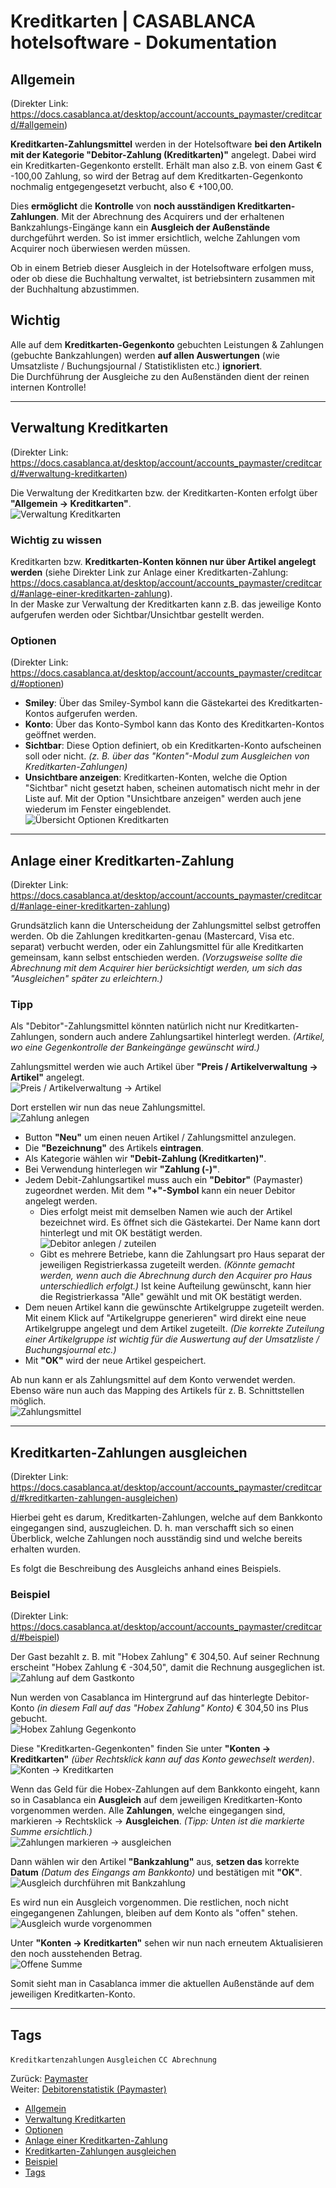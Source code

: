 # Kreditkarten | CASABLANCA hotelsoftware - Dokumentation

## Allgemein

(Direkter Link: https://docs.casablanca.at/desktop/account/accounts_paymaster/creditcard/#allgemein)

**Kreditkarten-Zahlungsmittel** werden in der Hotelsoftware **bei den Artikeln mit der Kategorie "Debitor-Zahlung (Kreditkarten)"** angelegt. Dabei wird ein Kreditkarten-Gegenkonto erstellt. Erhält man also z.B. von einem Gast € -100,00 Zahlung, so wird der Betrag auf dem Kreditkarten-Gegenkonto nochmalig entgegengesetzt verbucht, also € +100,00.

Dies **ermöglicht** die **Kontrolle** von **noch ausständigen Kreditkarten-Zahlungen**. Mit der Abrechnung des Acquirers und der erhaltenen Bankzahlungs-Eingänge kann ein **Ausgleich der Außenstände** durchgeführt werden. So ist immer ersichtlich, welche Zahlungen vom Acquirer noch überwiesen werden müssen.

Ob in einem Betrieb dieser Ausgleich in der Hotelsoftware erfolgen muss, oder ob diese die Buchhaltung verwaltet, ist betriebsintern zusammen mit der Buchhaltung abzustimmen.

## Wichtig

Alle auf dem **Kreditkarten-Gegenkonto** gebuchten Leistungen & Zahlungen (gebuchte Bankzahlungen) werden **auf allen Auswertungen** (wie Umsatzliste / Buchungsjournal / Statistiklisten etc.) **ignoriert**.  
Die Durchführung der Ausgleiche zu den Außenständen dient der reinen internen Kontrolle!

---

## Verwaltung Kreditkarten

(Direkter Link: https://docs.casablanca.at/desktop/account/accounts_paymaster/creditcard/#verwaltung-kreditkarten)

Die Verwaltung der Kreditkarten bzw. der Kreditkarten-Konten erfolgt über **"Allgemein -> Kreditkarten"**.  
![Verwaltung Kreditkarten](https://docs.casablanca.at/assets/images/basedata_cc-4bca657c0d2f1e7ea2110e3b3da89097.png "Verwaltung Kreditkarten")

### Wichtig zu wissen

Kreditkarten bzw. **Kreditkarten-Konten können nur über Artikel angelegt werden** (siehe Direkter Link zur Anlage einer Kreditkarten-Zahlung: https://docs.casablanca.at/desktop/account/accounts_paymaster/creditcard/#anlage-einer-kreditkarten-zahlung).  
In der Maske zur Verwaltung der Kreditkarten kann z.B. das jeweilige Konto aufgerufen werden oder Sichtbar/Unsichtbar gestellt werden.

### Optionen

(Direkter Link: https://docs.casablanca.at/desktop/account/accounts_paymaster/creditcard/#optionen)

* **Smiley**: Über das Smiley-Symbol kann die Gästekartei des Kreditkarten-Kontos aufgerufen werden.
* **Konto**: Über das Konto-Symbol kann das Konto des Kreditkarten-Kontos geöffnet werden.
* **Sichtbar**: Diese Option definiert, ob ein Kreditkarten-Konto aufscheinen soll oder nicht. *(z. B. über das "Konten"-Modul zum Ausgleichen von Kreditkarten-Zahlungen)*
* **Unsichtbare anzeigen**: Kreditkarten-Konten, welche die Option "Sichtbar" nicht gesetzt haben, scheinen automatisch nicht mehr in der Liste auf. Mit der Option "Unsichtbare anzeigen" werden auch jene wiederum im Fenster eingeblendet.  
![Übersicht Optionen Kreditkarten](https://docs.casablanca.at/assets/images/basedata_cc_view-acf519d2893dec6be2104c00ceb7c172.png "Übersicht Optionen Kreditkarten")

---

## Anlage einer Kreditkarten-Zahlung

(Direkter Link: https://docs.casablanca.at/desktop/account/accounts_paymaster/creditcard/#anlage-einer-kreditkarten-zahlung)

Grundsätzlich kann die Unterscheidung der Zahlungsmittel selbst getroffen werden. Ob die Zahlungen kreditkarten-genau (Mastercard, Visa etc. separat) verbucht werden, oder ein Zahlungsmittel für alle Kreditkarten gemeinsam, kann selbst entschieden werden. *(Vorzugsweise sollte die Abrechnung mit dem Acquirer hier berücksichtigt werden, um sich das "Ausgleichen" später zu erleichtern.)*

### Tipp

Als "Debitor"-Zahlungsmittel könnten natürlich nicht nur Kreditkarten-Zahlungen, sondern auch andere Zahlungsartikel hinterlegt werden. *(Artikel, wo eine Gegenkontrolle der Bankeingänge gewünscht wird.)*

Zahlungsmittel werden wie auch Artikel über **"Preis / Artikelverwaltung -> Artikel"** angelegt.  
![Preis / Artikelverwaltung -> Artikel](https://docs.casablanca.at/assets/images/jobs-eea2a6d5bab1cf1c8db8049b59aec46e.png "Preis / Artikelverwaltung -> Artikel")

Dort erstellen wir nun das neue Zahlungsmittel.  
![Zahlung anlegen](https://docs.casablanca.at/assets/images/create_job-c84fecf33bd104190544d7fea6b67a47.png "Zahlung anlegen")

* Button **"Neu"** um einen neuen Artikel / Zahlungsmittel anzulegen.
* Die **"Bezeichnung"** des Artikels **eintragen**.
* Als Kategorie wählen wir **"Debit-Zahlung (Kreditkarten)"**.
* Bei Verwendung hinterlegen wir **"Zahlung (-)"**.
* Jedem Debit-Zahlungsartikel muss auch ein **"Debitor"** (Paymaster) zugeordnet werden. Mit dem **"+"-Symbol** kann ein neuer Debitor angelegt werden.
  * Dies erfolgt meist mit demselben Namen wie auch der Artikel bezeichnet wird. Es öffnet sich die Gästekartei. Der Name kann dort hinterlegt und mit OK bestätigt werden.  
    ![Debitor anlegen / zuteilen](https://docs.casablanca.at/assets/images/create_debitor-4cf59286de50efe3af28e79c71e8f426.png "Debitor anlegen / zuteilen")
  * Gibt es mehrere Betriebe, kann die Zahlungsart pro Haus separat der jeweiligen Registrierkassa zugeteilt werden. *(Könnte gemacht werden, wenn auch die Abrechnung durch den Acquirer pro Haus unterschiedlich erfolgt.)* Ist keine Aufteilung gewünscht, kann hier die Registrierkassa "Alle" gewählt und mit OK bestätigt werden.
* Dem neuen Artikel kann die gewünschte Artikelgruppe zugeteilt werden. Mit einem Klick auf "Artikelgruppe generieren" wird direkt eine neue Artikelgruppe angelegt und dem Artikel zugeteilt. *(Die korrekte Zuteilung einer Artikelgruppe ist wichtig für die Auswertung auf der Umsatzliste / Buchungsjournal etc.)*
* Mit **"OK"** wird der neue Artikel gespeichert.

Ab nun kann er als Zahlungsmittel auf dem Konto verwendet werden. Ebenso wäre nun auch das Mapping des Artikels für z. B. Schnittstellen möglich.  
![Zahlungsmittel](https://docs.casablanca.at/assets/images/job_for_payment-5d3ee216f50b1359c9254cdfae6dd6fc.png "Zahlungsmittel")

---

## Kreditkarten-Zahlungen ausgleichen

(Direkter Link: https://docs.casablanca.at/desktop/account/accounts_paymaster/creditcard/#kreditkarten-zahlungen-ausgleichen)

Hierbei geht es darum, Kreditkarten-Zahlungen, welche auf dem Bankkonto eingegangen sind, auszugleichen. D. h. man verschafft sich so einen Überblick, welche Zahlungen noch ausständig sind und welche bereits erhalten wurden.

Es folgt die Beschreibung des Ausgleichs anhand eines Beispiels.

### Beispiel

(Direkter Link: https://docs.casablanca.at/desktop/account/accounts_paymaster/creditcard/#beispiel)

Der Gast bezahlt z. B. mit "Hobex Zahlung" € 304,50. Auf seiner Rechnung erscheint "Hobex Zahlung € -304,50", damit die Rechnung ausgeglichen ist.  
![Zahlung auf dem Gastkonto](https://docs.casablanca.at/assets/images/payment_guestaccount-da4283e36fc4317d96225ad679819f25.png "Zahlung auf dem Gastkonto")

Nun werden von Casablanca im Hintergrund auf das hinterlegte Debitor-Konto *(in diesem Fall auf das "Hobex Zahlung" Konto)* € 304,50 ins Plus gebucht.  
![Hobex Zahlung Gegenkonto](https://docs.casablanca.at/assets/images/payment_cc_account-b3d411efe66d43571d95561220bc4736.png "Hobex Zahlung Gegenkonto")

Diese "Kreditkarten-Gegenkonten" finden Sie unter **"Konten -> Kreditkarten"** *(über Rechtsklick kann auf das Konto gewechselt werden)*.  
![Konten -> Kreditkarten](https://docs.casablanca.at/assets/images/show_cc_debitors-4065aed3dcf7481182d650068a49537e.png "Konten -> Kreditkarten")

Wenn das Geld für die Hobex-Zahlungen auf dem Bankkonto eingeht, kann so in Casablanca ein **Ausgleich** auf dem jeweiligen Kreditkarten-Konto vorgenommen werden. Alle **Zahlungen**, welche eingegangen sind, markieren -> Rechtsklick -> **Ausgleichen**. *(Tipp: Unten ist die markierte Summe ersichtlich.)*  
![Zahlungen markieren -> ausgleichen](https://docs.casablanca.at/assets/images/balance_payments-70850d78f79bc2e354d1cf2a8341ba93.png "Zahlungen markieren -> ausgleichen")

Dann wählen wir den Artikel **"Bankzahlung"** aus, **setzen das** korrekte **Datum** *(Datum des Eingangs am Bankkonto)* und bestätigen mit **"OK"**.  
![Ausgleich durchführen mit Bankzahlung](https://docs.casablanca.at/assets/images/balance_with_bank_payment-47f6501972d8a6e5f0e3d74ff3d5091f.png "Ausgleich durchführen mit Bankzahlung")

Es wird nun ein Ausgleich vorgenommen. Die restlichen, noch nicht eingegangenen Zahlungen, bleiben auf dem Konto als "offen" stehen.  
![Ausgleich wurde vorgenommen](https://docs.casablanca.at/assets/images/cc_balanced-e5fec40fde9a931a044e7d112396fdd2.png "Ausgleich wurde vorgenommen")

Unter **"Konten -> Kreditkarten"** sehen wir nun nach erneutem Aktualisieren den noch ausstehenden Betrag.  
![Offene Summe](https://docs.casablanca.at/assets/images/cc_open-19c36a21a2f3af60da10731f7bc2bd4d.png "Offene Summe")

Somit sieht man in Casablanca immer die aktuellen Außenstände auf dem jeweiligen Kreditkarten-Konto.

---

## Tags

`Kreditkartenzahlungen` `Ausgleichen` `CC Abrechnung`

Zurück: [Paymaster](https://docs.casablanca.at/desktop/account/accounts_paymaster/paymaster)  
Weiter: [Debitorenstatistik (Paymaster)](https://docs.casablanca.at/desktop/account/accounts_paymaster/debitor_statistic)

* [Allgemein](https://docs.casablanca.at/desktop/account/accounts_paymaster/creditcard/#allgemein)
* [Verwaltung Kreditkarten](https://docs.casablanca.at/desktop/account/accounts_paymaster/creditcard/#verwaltung-kreditkarten)
* [Optionen](https://docs.casablanca.at/desktop/account/accounts_paymaster/creditcard/#optionen)
* [Anlage einer Kreditkarten-Zahlung](https://docs.casablanca.at/desktop/account/accounts_paymaster/creditcard/#anlage-einer-kreditkarten-zahlung)
* [Kreditkarten-Zahlungen ausgleichen](https://docs.casablanca.at/desktop/account/accounts_paymaster/creditcard/#kreditkarten-zahlungen-ausgleichen)
* [Beispiel](https://docs.casablanca.at/desktop/account/accounts_paymaster/creditcard/#beispiel)
* [Tags](https://docs.casablanca.at/desktop/account/accounts_paymaster/creditcard/#tags)